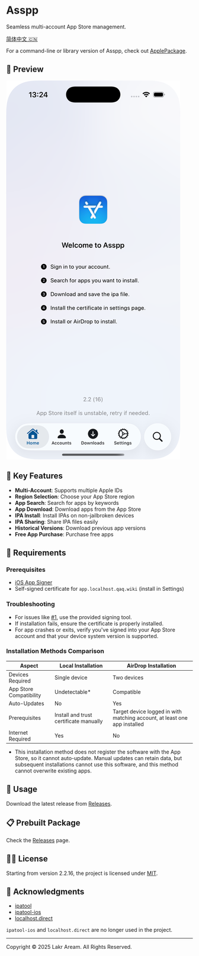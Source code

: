 # Asspp

Seamless multi-account App Store management.

[简体中文 🇨🇳](./Resources/i18n/zh-Hans/README.md)

For a command-line or library version of Asspp, check out [ApplePackage](https://github.com/Lakr233/ApplePackage).

## 👀 Preview

![Screenshot](./Resources/Screenshots/Screenshot-0.png)

## 🌟 Key Features

- **Multi-Account**: Supports multiple Apple IDs
- **Region Selection**: Choose your App Store region
- **App Search**: Search for apps by keywords
- **App Download**: Download apps from the App Store
- **IPA Install**: Install IPAs on non-jailbroken devices
- **IPA Sharing**: Share IPA files easily
- **Historical Versions**: Download previous app versions
- **Free App Purchase**: Purchase free apps

## 📝 Requirements

### Prerequisites

- [iOS App Signer](https://dantheman827.github.io/ios-app-signer/)
- Self-signed certificate for `app.localhost.qaq.wiki` (install in Settings)

### Troubleshooting

- For issues like [#1](https://github.com/Lakr233/Asspp/issues/1), use the provided signing tool.
- If installation fails, ensure the certificate is properly installed.
- For app crashes or exits, verify you've signed into your App Store account and that your device system version is supported.

### Installation Methods Comparison

| Aspect                  | Local Installation                     | AirDrop Installation                                                      |
| ----------------------- | -------------------------------------- | ------------------------------------------------------------------------- |
| Devices Required        | Single device                          | Two devices                                                               |
| App Store Compatibility | Undetectable\*                         | Compatible                                                                |
| Auto-Updates            | No                                     | Yes                                                                       |
| Prerequisites           | Install and trust certificate manually | Target device logged in with matching account, at least one app installed |
| Internet Required       | Yes                                    | No                                                                        |

- This installation method does not register the software with the App Store, so it cannot auto-update. Manual updates can retain data, but subsequent installations cannot use this software, and this method cannot overwrite existing apps.

## 🚀 Usage

Download the latest release from [Releases](https://github.com/Lakr233/Asspp/releases).

## 📋 Prebuilt Package

Check the [Releases](https://github.com/Lakr233/Asspp/releases) page.

## 🧑‍⚖️ License

Starting from version 2.2.16, the project is licensed under [MIT](./LICENSE).

## 🥰 Acknowledgments

- [ipatool](https://github.com/majd/ipatool)
- [ipatool-ios](https://github.com/dlevi309/ipatool-ios)
- [localhost.direct](https://get.localhost.direct/)

`ipatool-ios` and `localhost.direct` are no longer used in the project.

---

Copyright © 2025 Lakr Aream. All Rights Reserved.
